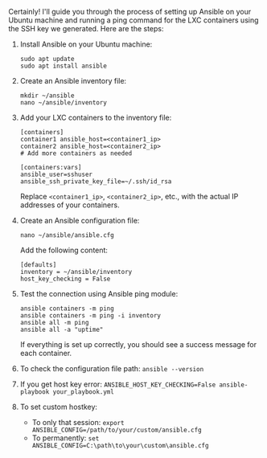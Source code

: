 Certainly! I'll guide you through the process of setting up Ansible on your Ubuntu machine and running a ping command for the LXC containers using the SSH key we generated. Here are the steps:

1. Install Ansible on your Ubuntu machine:
   ```
   sudo apt update
   sudo apt install ansible
   ```

2. Create an Ansible inventory file:
   ```
   mkdir ~/ansible
   nano ~/ansible/inventory
   ```

3. Add your LXC containers to the inventory file:
   ```
   [containers]
   container1 ansible_host=<container1_ip>
   container2 ansible_host=<container2_ip>
   # Add more containers as needed

   [containers:vars]
   ansible_user=sshuser
   ansible_ssh_private_key_file=~/.ssh/id_rsa
   ```
   Replace `<container1_ip>`, `<container2_ip>`, etc., with the actual IP addresses of your containers.

4. Create an Ansible configuration file:
   ```
   nano ~/ansible/ansible.cfg
   ```
   Add the following content:
   ```
   [defaults]
   inventory = ~/ansible/inventory
   host_key_checking = False
   ```

5. Test the connection using Ansible ping module:
   ```
   ansible containers -m ping
   ansible containers -m ping -i inventory
   ansible all -m ping
   ansible all -a "uptime"
   ```

   If everything is set up correctly, you should see a success message for each container.

6. To check the configuration file path: ```ansible --version```

7. If you get host key error: ```ANSIBLE_HOST_KEY_CHECKING=False ansible-playbook your_playbook.yml```
8. To set custom hostkey:
   - To only that session: ```export ANSIBLE_CONFIG=/path/to/your/custom/ansible.cfg```
   - To permanently: ```set ANSIBLE_CONFIG=C:\path\to\your\custom\ansible.cfg```

